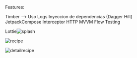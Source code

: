 Features:

Timber --> Uso Logs
Inyeccion de dependencias (Dagger Hilt)
JetpackCompose 
Interceptor HTTP
MVVM
Flow
Testing

Lottie![splash](https://github.com/CrisAngelT/RecipesApp/assets/145697573/8074fcd9-7333-4403-b25b-e327ed39977b)

![recipe](https://github.com/CrisAngelT/RecipesApp/assets/145697573/4375c1ed-85ef-4f9b-ba2a-6c0f684e260f)

![detailrecipe](https://github.com/CrisAngelT/RecipesApp/assets/145697573/c6162d4e-d2ed-42c2-8f0b-c7dbad7b609f)
